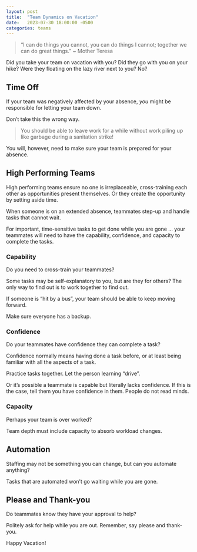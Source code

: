 ```yaml
---
layout: post
title:  "Team Dynamics on Vacation"
date:   2023-07-30 18:00:00 -0500
categories: teams
---
```

> “I can do things you cannot, you can do things I cannot; together we can do great things.” ~ Mother Teresa

Did you take your team on vacation with you?  Did they go with you on your hike?  Were they floating on the lazy river next to you?  No?

## Time Off
If your team was negatively affected by your absence, *you* might be responsible for letting your team down.

Don’t take this the wrong way.  

> You should be able to leave work for a while without work piling up like garbage during a sanitation strike!

You will, however, need to make sure your team is prepared for your absence.

## High Performing Teams
High performing teams ensure no one is irreplaceable, cross-training each other as opportunities present themselves.  Or they create the opportunity by setting aside time.

When someone is on an extended absence, teammates step-up and handle tasks that cannot wait.

For important, time-sensitive tasks to get done while you are gone … your teammates will need to have the capability, confidence, and capacity to complete the tasks.

### Capability
Do you need to cross-train your teammates?

Some tasks may be self-explanatory to you, but are they for others?  The only way to find out is to work together to find out.

If someone is “hit by a bus”, your team should be able to keep moving forward.

Make sure everyone has a backup.

### Confidence
Do your teammates have confidence they can complete a task?  

Confidence normally means having done a task before, or at least being familiar with all the aspects of a task.  

Practice tasks together. Let the person learning “drive”.

Or it’s possible a teammate is capable but literally lacks confidence.  If this is the case, tell them you have confidence in them.  People do not read minds.

### Capacity 
Perhaps your team is over worked?

Team depth must include capacity to absorb workload changes. 

## Automation
Staffing may not be something you can change, but can you automate anything?  

Tasks that are automated won’t go waiting while you are gone.

## Please and Thank-you
Do teammates know they have your approval to help?  

Politely ask for help while you are out. Remember, say please and thank-you.

Happy Vacation!
